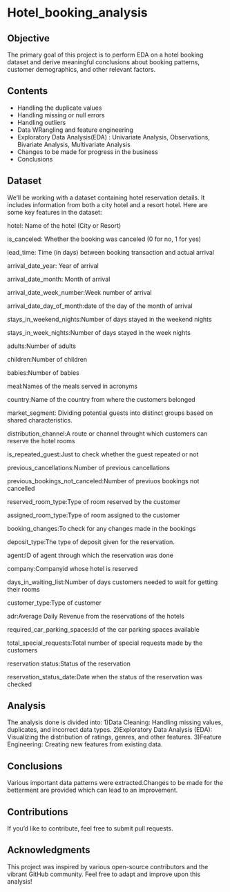 # Hotel_booking_analysis

## Objective
The primary goal of this project is to perform EDA on a hotel booking dataset and derive meaningful conclusions about booking patterns, customer demographics, and other relevant factors.

## Contents

- Handling the duplicate values  
- Handling missing or null errors
- Handling outliers
- Data WRangling and feature engineering
- Exploratory Data Analysis(EDA) : Univariate Analysis, Observations, Bivariate Analysis, Multivariate Analysis
- Changes to be made for progress in the business
- Conclusions

## Dataset
We’ll be working with a dataset containing hotel reservation details. It includes information from both a city hotel and a resort hotel. Here are some key features in the dataset:

hotel: Name of the hotel (City or Resort)

is_canceled: Whether the booking was canceled (0 for no, 1 for yes)

lead_time: Time (in days) between booking transaction and actual arrival

arrival_date_year: Year of arrival

arrival_date_month: Month of arrival

arrival_date_week_number:Week number of arrival

arrival_date_day_of_month:date of the day of the month of arrival

stays_in_weekend_nights:Number of days stayed in the weekend nights

stays_in_week_nights:Number of days stayed in the week nights

adults:Number of adults

children:Number of children

babies:Number of babies

meal:Names of the meals served in acronyms

country:Name of the country from where the customers belonged

market_segment: Dividing potential guests into distinct groups based on shared characteristics.

distribution_channel:A route or channel throught which customers can reserve the hotel rooms

is_repeated_guest:Just to check whether the guest repeated or not

previous_cancellations:Number of previous cancellations

 previous_bookings_not_canceled:Number of previuos bookings not cancelled

 reserved_room_type:Type of room reserved by the customer

 assigned_room_type:Type of room assigned to the customer

 booking_changes:To check for any changes made in the bookings

 deposit_type:The type of deposit given for the reservation.

 agent:ID of agent through which the reservation was done

 company:Companyid whose hotel is reserved

 days_in_waiting_list:Number of days customers needed to wait for getting their rooms

 customer_type:Type of customer

 adr:Average Daily Revenue from the reservations of the hotels

 required_car_parking_spaces:Id of the car parking spaces available

 total_special_requests:Total number of special requests made by the customers

 reservation status:Status of the reservation

 reservation_status_date:Date when the status of the reservation was checked

## Analysis
The analysis done is divided into:
1)Data Cleaning: Handling missing values, duplicates, and incorrect data types. 
2)Exploratory Data Analysis (EDA): Visualizing the distribution of ratings, genres, and other features.
3)Feature Engineering: Creating new features from existing data.

## Conclusions
Various important data patterns were extracted.Changes to be made for the betterment are provided which can lead to an improvement.

## Contributions
If you’d like to contribute, feel free to submit pull requests.

## Acknowledgments
This project was inspired by various open-source contributors and the vibrant GitHub community. Feel free to adapt and improve upon this analysis!
